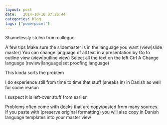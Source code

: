 ```yaml
---
layout: post
date:   2014-10-16 07:26:44
categories: blog
tags: ["powerpoint"]
---
```


Shamelessly stolen from collegue. 

A few tips
	Make sure the slidemaster is in the language you want (view|slide master)
	You can change language of all text in a presentation by
	Go to outline view (view|outline view)
	Select all the text on the left
	Ctrl A
	Change language (review|language|set proofing language)

This kinda sorts the problem

I do experience still from time to time that stuff (sneaks in) in Danish as well for some reason

I suspect it is left-over stuff from earlier

Problems often come with decks that are copy/pasted from many sources. If you paste with (preserve original formatting) you will also copy in Danish language templates into your master view

